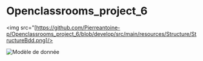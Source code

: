 # Openclassrooms_project_6

<img src="[https://github.com/Pierreantoine-p/Openclassrooms_project_6/blob/develop/src/main/resources/Structure/StructureBdd.png]/>

![Modèle de donnée ]([https://github.githubassets.com/images/modules/logos_page/GitHub-Mark.png) 
